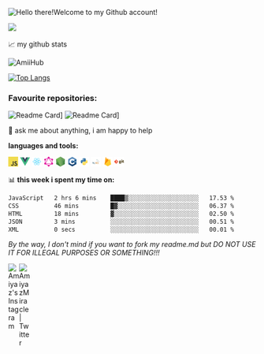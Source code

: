 ![Hello there!Welcome to my Github account!](https://user-images.githubusercontent.com/105401901/174060107-7fbcbeb3-d4ac-4fd2-9b2c-0197d80d52e8.png)

![](https://visitor-badge.glitch.me/badge?page_id=AmiiHub.AmiiHub)


📈 my github stats
<p align="left"> <img src="https://github-readme-stats.vercel.app/api?username=AmiiHub&show_icons=true&theme=merko" alt="AmiiHub" />

[![Top Langs](https://github-readme-stats.vercel.app/api/top-langs/?username=AmiiHub&theme=merko)](https://github.com/anuraghazra/github-readme-stats)

### Favourite repositories:
![Readme Card](https://github-readme-stats.vercel.app/api/pin/?username=AmiiHub&repo=PldTool&theme=merko)]
![Readme Card](https://github-readme-stats.vercel.app/api/pin/?username=AmiiHub&repo=PldHacking&theme=merko)] 

 💬 ask me about anything, i am happy to help
 
 **languages and tools:**  

<code><img height="20" src="https://raw.githubusercontent.com/github/explore/80688e429a7d4ef2fca1e82350fe8e3517d3494d/topics/javascript/javascript.png"></code>
<code><img height="20" src="https://raw.githubusercontent.com/github/explore/80688e429a7d4ef2fca1e82350fe8e3517d3494d/topics/vue/vue.png"></code>
<code><img height="20" src="https://raw.githubusercontent.com/github/explore/80688e429a7d4ef2fca1e82350fe8e3517d3494d/topics/react/react.png"></code>
<code><img height="20" src="https://raw.githubusercontent.com/github/explore/5c058a388828bb5fde0bcafd4bc867b5bb3f26f3/topics/graphql/graphql.png"></code>
<code><img height="20" src="https://raw.githubusercontent.com/github/explore/80688e429a7d4ef2fca1e82350fe8e3517d3494d/topics/nodejs/nodejs.png"></code>
<code><img height="20" src="https://raw.githubusercontent.com/github/explore/80688e429a7d4ef2fca1e82350fe8e3517d3494d/topics/cpp/cpp.png"></code>
<code><img height="20" src="https://raw.githubusercontent.com/github/explore/80688e429a7d4ef2fca1e82350fe8e3517d3494d/topics/python/python.png"></code>
<code><img height="20" src="https://raw.githubusercontent.com/github/explore/80688e429a7d4ef2fca1e82350fe8e3517d3494d/topics/mysql/mysql.png"></code>
<code><img height="20" src="https://raw.githubusercontent.com/github/explore/80688e429a7d4ef2fca1e82350fe8e3517d3494d/topics/firebase/firebase.png"></code>
<code><img height="20" src="https://raw.githubusercontent.com/github/explore/80688e429a7d4ef2fca1e82350fe8e3517d3494d/topics/git/git.png"></code>

📊 **this week i spent my time on:**
<!--START_SECTION:waka-->

```text
JavaScript   2 hrs 6 mins    ████▒░░░░░░░░░░░░░░░░░░░░   17.53 %
CSS          46 mins         █▓░░░░░░░░░░░░░░░░░░░░░░░   06.37 %
HTML         18 mins         ▓░░░░░░░░░░░░░░░░░░░░░░░░   02.50 %
JSON         3 mins          ░░░░░░░░░░░░░░░░░░░░░░░░░   00.51 %
XML          0 secs          ░░░░░░░░░░░░░░░░░░░░░░░░░   00.01 %
```


*By the way, I don't mind if you want to fork my readme.md but DO NOT USE IT FOR ILLEGAL PURPOSES OR SOMETHING!!!*



<a href="https://www.instagram.com/amiyazofficial/">
  <img align="left" alt="Amiyaz's Instagram" width="22px" src="https://raw.githubusercontent.com/hussainweb/hussainweb/main/icons/instagram.png" />
</a>

<a href="https://twitter.com/AmiyazMiracle">
  <img align="left" alt="AmiyazMiracle | Twitter" width="22px" src="https://raw.githubusercontent.com/peterthehan/peterthehan/master/assets/twitter.svg" />
</a>
